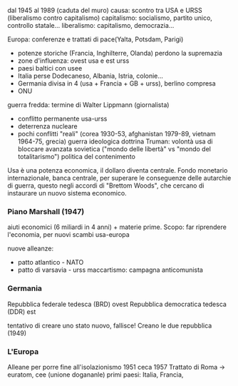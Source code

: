 dal 1945 al 1989 (caduta del muro)
causa: scontro tra USA e URSS (liberalismo contro capitalismo)
capitalismo: socialismo, partito unico, controllo statale...
liberalismo: capitalismo, democrazia...

Europa: conferenze e trattati di pace(Yalta, Potsdam, Parigi)
- potenze storiche (Francia, Inghilterre, Olanda) perdono la supremazia
- zone d'influenza: ovest usa e est urss
- paesi baltici con usee
- Italia perse Dodecaneso, Albania, Istria, colonie...
- Germania divisa in 4 (usa + Francia + GB + urss), berlino compresa
- ONU

guerra fredda: termine di Walter Lippmann (giornalista)
- conflitto permanente usa-urss
- deterrenza nucleare
- pochi conflitti "reali" (corea 1930-53, afghanistan 1979-89, vietnam 1964-75, grecia)
guerra ideologica
dottrina Truman: volontà usa di bloccare avanzata sovietica ("mondo delle libertà" vs "mondo del totalitarismo")
politica del contenimento

Usa è una potenza economica, il dollaro diventa centrale.
Fondo monetario internazionale, banca centrale, per superare le conseguenze delle autarchie di guerra, questo negli accordi di "Brettom Woods", che cercano di instaurare un nuovo sistema economico.

### Piano Marshall (1947)
aiuti economici (6 miliardi in 4 anni) + materie prime. Scopo: far riprendere l'economia, per nuovi scambi usa-europa

nuove alleanze:
- patto atlantico - NATO
- patto di varsavia - urss
maccartismo: campagna anticomunista

### Germania

Repubblica federale tedesca (BRD) ovest
Repubblica democratica tedesca (DDR) est

tentativo di creare uno stato nuovo, fallisce!
Creano le due repubblica (1949)

### L'Europa

Alleane per porre fine all'isolazionismo
1951 ceca
1957 Trattato di Roma -> euratom, cee (unione dogananle)
primi paesi: Italia, Francia,